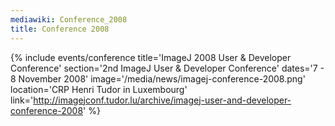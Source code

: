 ```yaml
---
mediawiki: Conference_2008
title: Conference 2008
---
```


{% include events/conference title='ImageJ 2008 User & Developer Conference' section='2nd ImageJ User & Developer Conference' dates='7 - 8 November 2008' image='/media/news/imagej-conference-2008.png' location='CRP Henri Tudor in Luxembourg' link='http://imagejconf.tudor.lu/archive/imagej-user-and-developer-conference-2008' %}
